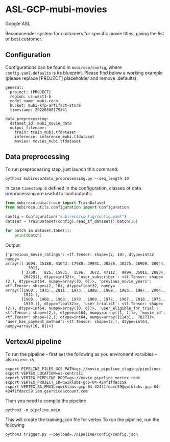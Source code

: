 # ASL-GCP-mubi-movies
Google ASL 

Recommender system for customers for specific movie titles, giving the list of best customer.

## Configuration
Configurations can be found in `mubireco/config`, where `config.yaml.defaults` is its blueprint. Please find below a working example (please replace [PROJECT] placeholder and remove .defaults):
```
general:
  project: [PROJECT]
  region: us-west1-b
  model_name: mubi-reco
  bucket: mubi-kfp-artifact-store
  timestamp: 20220308175341

data_preprocessing:
  dataset_id: mubi_movie_data
  output_filename:
    train: train_mubi.tfdataset
    inference: inference_mubi.tfdataset
    movies: movies_mubi.tfdataset
```

## Data preprocessing
To run preprocessing step, just launch this command:
```
python3 mubireco/data_preprocessing.py --seq_length 10
```
In case `timestamp` is defined in the configuration, classes of data preprocessing are useful to load outputs:
```python
from mubireco.data.train import TrainDataset
from mubireco.utils.configuration import Configuration

config = Configuration("mubireco/config/config.yaml")
dataset = TrainDataset(config).read_tf_dataset().batch(10)

for batch in dataset.take(1):
    print(batch)
```
Output:
```
{'previous_movie_ratings': <tf.Tensor: shape=(2, 10), dtype=int32, numpy=
array([[ 1694, 15188, 41043, 17980, 39841, 30276, 30275, 36909, 38044,
          301],
       [ 3758,   825, 15931,  1596,  3672, 47112,  9894, 35011, 20834,
        26423]], dtype=int32)>, 'user_subscriber': <tf.Tensor: shape=(2,), dtype=int64, numpy=array([0, 0])>, 'previous_movie_years': <tf.Tensor: shape=(2, 10), dtype=float32, numpy=
array([[1960., 1975., 2011., 1973., 1998., 1989., 1983., 1987., 2004.,
        1972.],
       [1968., 1968., 1968., 1970., 1969., 1972., 1967., 2010., 1973.,
        1979.]], dtype=float32)>, 'user_trialist': <tf.Tensor: shape=(2,), dtype=int64, numpy=array([0, 0])>, 'user_eligible_for_trial': <tf.Tensor: shape=(2,), dtype=int64, numpy=array([1, 1])>, 'movie_id': <tf.Tensor: shape=(2,), dtype=int64, numpy=array([11431,  7827])>, 'user_has_payment_method': <tf.Tensor: shape=(2,), dtype=int64, numpy=array([0, 0])>}
```


## VertexAI pipeline
To run the pipeline - first set the following as you environemt varaibles - also in ```env.sh```
```
export PIPELINE_FILES_GCS_PATH=gs://movie_pipeline_staging/pipelines
export VERTEX_LOCATION=us-central1
export VERTEX_PIPELINE_ROOT=gs://movie_pipeline_vertex_root
export VERTEX_PROJECT_ID=qwiklabs-gcp-04-424f1fdacc59
export VERTEX_SA_EMAIL=qwiklabs-gcp-04-424f1fdacc59@qwiklabs-gcp-04-424f1fdacc59.iam.gserviceaccount.com
```
Then you need to compile the pipeline
```
python3 -m pipeline.main
```
This will create the training.json file for vertex
To run the pipeline, run the following
```
python3 trigger.py --payload=./pipeline/config/config.json
```

